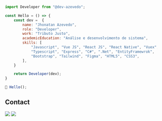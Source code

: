 ```js
import Developer from "@dev-azevedo";

const Hello = () => {
    const dev =  {
        name: "Jhonatan Azevedo",
        role: "Developer",
        work: "Tributo Justo",
        academicEducation: "Análise e desenvolvimento de sistema",
        skills: [
            "Javascript", "Vue JS", "React JS", "React Native", "Vuex", "Node JS", 
            "Typescript", "Express", "C#", ".Net", "EntityFramewrok", 
            "Bootstrap", "Tailwind", "Figma", "HTML5", "CSS3",
        ],
    }

    return Developer(dev);
}

🚀 Hello();
```

## Contact

<p align="left">
  <a href="https://www.linkedin.com/in/dev-azevedo/" alt="Linkedin Jhonatan Azevedo" target="_blank">
  <img src="https://img.shields.io/badge/linkedin-0A66C2?style=for-the-badge&logo=linkedin&logoColor=white" /></a>

  <a href="mailto:dev.azevedo@outlook.com" alt="Email Jhonatan Azevedo">
  <img src="https://img.shields.io/badge/Microsoft_Outlook-0078D4?style=for-the-badge&logo=microsoft-outlook&logoColor=white" /></a>
</p>
